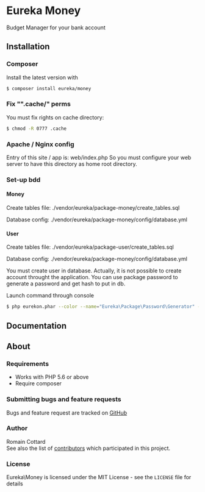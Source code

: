 # Eureka Money
Budget Manager for your bank account

## Installation

### Composer
Install the latest version with

```bash
$ composer install eureka/money
```

### Fix "".cache/" perms
You must fix rights on cache directory:
```bash
$ chmod -R 0777 .cache
```

### Apache / Nginx config
Entry of this site / app is: web/index.php
So you must configure your web server to have this directory as home root directory.

### Set-up bdd
#### Money
Create tables file:
./vendor/eureka/package-money/create_tables.sql

Database config:
./vendor/eureka/package-money/config/database.yml

#### User
Create tables file:
./vendor/eureka/package-user/create_tables.sql

Database config:
./vendor/eureka/package-money/config/database.yml

You must create user in database. Actually, it is not possible to create account throught the application.
You can use package password to generate a password and get hash to put in db.

Launch command through console

```bash
$ php eurekon.phar --color --name="Eureka\Package\Password\Generator" --help
```

## Documentation


## About

### Requirements

- Works with PHP 5.6 or above
- Require composer

### Submitting bugs and feature requests

Bugs and feature request are tracked on [GitHub](https://github.com/velkuns/eureka-money/issues)


### Author

Romain Cottard<br />
See also the list of [contributors](https://github.com/velkuns/eureka-money/contributors) which participated in this project.

### License

Eureka\Money is licensed under the MIT License - see the `LICENSE` file for details

